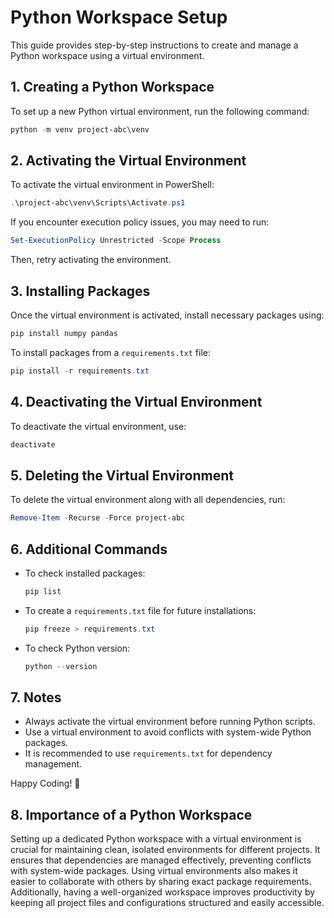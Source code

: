 # Python Workspace Setup

This guide provides step-by-step instructions to create and manage a Python workspace using a virtual environment.

## 1. Creating a Python Workspace

To set up a new Python virtual environment, run the following command:

```powershell
python -m venv project-abc\venv
```

## 2. Activating the Virtual Environment

To activate the virtual environment in PowerShell:

```powershell
.\project-abc\venv\Scripts\Activate.ps1
```

If you encounter execution policy issues, you may need to run:

```powershell
Set-ExecutionPolicy Unrestricted -Scope Process
```

Then, retry activating the environment.

## 3. Installing Packages

Once the virtual environment is activated, install necessary packages using:

```powershell
pip install numpy pandas
```

To install packages from a `requirements.txt` file:

```powershell
pip install -r requirements.txt
```

## 4. Deactivating the Virtual Environment

To deactivate the virtual environment, use:

```powershell
deactivate
```

## 5. Deleting the Virtual Environment

To delete the virtual environment along with all dependencies, run:

```powershell
Remove-Item -Recurse -Force project-abc
```

## 6. Additional Commands

- To check installed packages:
  ```powershell
  pip list
  ```
- To create a `requirements.txt` file for future installations:
  ```powershell
  pip freeze > requirements.txt
  ```
- To check Python version:
  ```powershell
  python --version
  ```

## 7. Notes

- Always activate the virtual environment before running Python scripts.
- Use a virtual environment to avoid conflicts with system-wide Python packages.
- It is recommended to use `requirements.txt` for dependency management.

Happy Coding! 🚀

## 8. Importance of a Python Workspace

Setting up a dedicated Python workspace with a virtual environment is crucial for maintaining clean, isolated environments for different projects. It ensures that dependencies are managed effectively, preventing conflicts with system-wide packages. Using virtual environments also makes it easier to collaborate with others by sharing exact package requirements. Additionally, having a well-organized workspace improves productivity by keeping all project files and configurations structured and easily accessible.

